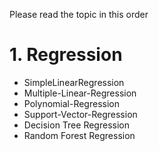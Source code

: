 Please read the topic in this order

# 1. Regression
 
  - SimpleLinearRegression
  - Multiple-Linear-Regression
  - Polynomial-Regression
  - Support-Vector-Regression
  - Decision Tree Regression
  - Random Forest Regression
